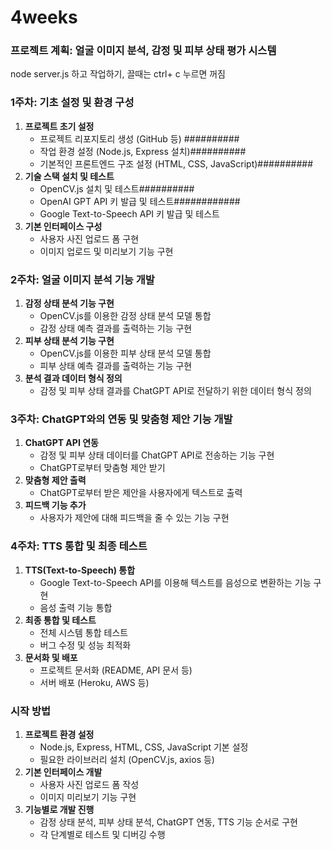 # 4weeks
### 프로젝트 계획: 얼굴 이미지 분석, 감정 및 피부 상태 평가 시스템

node server.js 하고  작업하기, 끌때는 ctrl+ c 누르면 꺼짐 

### 1주차: 기초 설정 및 환경 구성

1. **프로젝트 초기 설정**
    - 프로젝트 리포지토리 생성 (GitHub 등)   ##########
    - 작업 환경 설정 (Node.js, Express 설치)##########
    - 기본적인 프론트엔드 구조 설정 (HTML, CSS, JavaScript)##########
2. **기술 스택 설치 및 테스트**
    - OpenCV.js 설치 및 테스트##########
    - OpenAI GPT API 키 발급 및 테스트############
    - Google Text-to-Speech API 키 발급 및 테스트
3. **기본 인터페이스 구성**
    - 사용자 사진 업로드 폼 구현
    - 이미지 업로드 및 미리보기 기능 구현

### 2주차: 얼굴 이미지 분석 기능 개발

1. **감정 상태 분석 기능 구현**
    - OpenCV.js를 이용한 감정 상태 분석 모델 통합
    - 감정 상태 예측 결과를 출력하는 기능 구현
2. **피부 상태 분석 기능 구현**
    - OpenCV.js를 이용한 피부 상태 분석 모델 통합
    - 피부 상태 예측 결과를 출력하는 기능 구현
3. **분석 결과 데이터 형식 정의**
    - 감정 및 피부 상태 결과를 ChatGPT API로 전달하기 위한 데이터 형식 정의

### 3주차: ChatGPT와의 연동 및 맞춤형 제안 기능 개발

1. **ChatGPT API 연동**
    - 감정 및 피부 상태 데이터를 ChatGPT API로 전송하는 기능 구현
    - ChatGPT로부터 맞춤형 제안 받기
2. **맞춤형 제안 출력**
    - ChatGPT로부터 받은 제안을 사용자에게 텍스트로 출력
3. **피드백 기능 추가**
    - 사용자가 제안에 대해 피드백을 줄 수 있는 기능 구현

### 4주차: TTS 통합 및 최종 테스트

1. **TTS(Text-to-Speech) 통합**
    - Google Text-to-Speech API를 이용해 텍스트를 음성으로 변환하는 기능 구현
    - 음성 출력 기능 통합
2. **최종 통합 및 테스트**
    - 전체 시스템 통합 테스트
    - 버그 수정 및 성능 최적화
3. **문서화 및 배포**
    - 프로젝트 문서화 (README, API 문서 등)
    - 서버 배포 (Heroku, AWS 등)

### 시작 방법

1. **프로젝트 환경 설정**
    - Node.js, Express, HTML, CSS, JavaScript 기본 설정
    - 필요한 라이브러리 설치 (OpenCV.js, axios 등)
2. **기본 인터페이스 개발**
    - 사용자 사진 업로드 폼 작성
    - 이미지 미리보기 기능 구현
3. **기능별로 개발 진행**
    - 감정 상태 분석, 피부 상태 분석, ChatGPT 연동, TTS 기능 순서로 구현
    - 각 단계별로 테스트 및 디버깅 수행